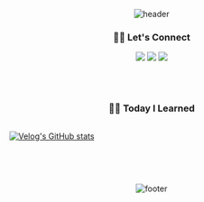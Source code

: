 <!-- 핑크
<div align="center">

![header](https://capsule-render.vercel.app/api?type=waving&color=0:FFC9DE,100:FFE0E9&height=300&section=header&text=zzawang's%20Coding%20Universe✨&fontSize=50&fontColor=FF8CB4&animation=twinkling&fontAlignY=40&desc=🌱%20Learning%20and%20Growing%20|%20💻%20Backend%20Developer&descSize=18&descAlignY=60&descAlign=50&descColor=FF8CB4)

</div>

<div align="center">
 
![footer](https://capsule-render.vercel.app/api?type=waving&color=0:FFE0E9,100:FFC9DE&height=200&section=footer&text=📚%20Always%20Learning:%20Java%20|%20Spring%20|%20JavaScript%20|%20Node.js%20|%20Network%20%20&fontSize=18&fontColor=FF8CB4&animation=twinkling&fontAlignY=65)

</div>
-->

<!-- 보라
<div align="center">

![header](https://capsule-render.vercel.app/api?type=waving&color=0:E0D9FF,100:FFF0F5&height=300&section=header&text=zzawang's%20Coding%20Universe✨&fontSize=50&fontColor=9F8FEF&animation=twinkling&fontAlignY=40&desc=🌱%20Learning%20and%20Growing%20|%20💻%20Backend%20Developer&descSize=18&descAlignY=60&descAlign=50&descColor=9F8FEF)

</div>

<div align="center">
 
![footer](https://capsule-render.vercel.app/api?type=waving&color=0:FFF0F5,100:E0D9FF&height=200&section=footer&text=📚%20Always%20Learning:%20Java%20|%20Spring%20|%20JavaScript%20|%20Node.js%20|%20Network%20%20&fontSize=18&fontColor=9F8FEF&animation=twinkling&fontAlignY=65)

</div>
-->


<!-- 블루
<div align="center">

![header](https://capsule-render.vercel.app/api?type=waving&color=0:E6F3FF,100:FFF0F8&height=300&section=header&text=zzawang's%20Coding%20Universe✨&fontSize=50&fontColor=6495ED&animation=twinkling&fontAlignY=40&desc=🌱%20Learning%20and%20Growing%20|%20💻%20Backend%20Developer&descSize=18&descAlignY=60&descAlign=50&descColor=6495ED)

</div>

<div align="center">
 
![footer](https://capsule-render.vercel.app/api?type=waving&color=0:FFF0F8,100:E6F3FF&height=200&section=footer&text=📚%20Always%20Learning:%20Java%20|%20Spring%20|%20JavaScript%20|%20Node.js%20|%20Network%20%20&fontSize=18&fontColor=6495ED&animation=twinkling&fontAlignY=65)

</div>

-->


<div align="center">

![header](https://capsule-render.vercel.app/api?type=waving&color=0:E0FFF8,100:FFF2E5&height=200&section=header&text=ZzaHub✨&fontSize=50&fontColor=66CDAA&animation=twinkling&fontAlignY=40)


<!--
<div align="center">

[![Top Langs](https://github-readme-stats.vercel.app/api/top-langs/?username=zzawang&layout=compact&bg_color=FFF2E5&title_color=66CDAA&text_color=66CDAA&border_color=66CDAA)](https://github.com/anuraghazra/github-readme-stats)

</div>
-->

<!--
안녕하세요 👋🏻 <br>
자기주도적인 **백엔드 개발자**를 꿈꾸며 성장 중인 최호빈입니다. 👩🏻‍💻 <br>
✍🏻 문제해결 과정을 **문서화**하거나 **시각적으로 표현**하는 것을 잘합니다.<br>
🏃🏻‍♀️ 느리지만 꾸준한 걸음으로 **개발 실력을 향상**시키고 있습니다.<br>
-->

<!--
<h3 align="center">🎓 Education</h3>
<div style="display:flex; flex-direction:row;">

    
**네이버 부스트캠프 웹・모바일 9기 멤버십** (2024.08 ~ 2024.12) <br>
**네이버 부스트캠프 웹・모바일 9기 챌린지** (2024.07 ~ 2024.08) <br>
**코드스쿼드 마스터즈 백엔드 과정** (2024.01 ~ 2024.08) <br>
<!--**한성대학교 컴퓨터공학부** (2020.03 ~ 2024.02) <br>
</div>
-->


<h3 align="center">🤝🏻 Let's Connect</h3>
<p align="center">
  <a href="https://velog.io/@zzawang"><img src="https://img.shields.io/badge/Velog-20C997?style=for-the-badge&logo=velog&logoColor=white" /></a>
  <a href="mailto:hobinchoi0116@gmail.com"><img src="https://img.shields.io/badge/Email-D14836?style=for-the-badge&logo=gmail&logoColor=white" /></a>
  <a href="https://www.linkedin.com/in/%ED%98%B8%EB%B9%88-%EC%B5%9C-a91721287/"><img src="https://img.shields.io/badge/LinkedIn-0077B5?style=for-the-badge&logo=linkedin&logoColor=white" /></a>
</p>

<br><br>

<!--
<div align="center">

### 🛠 Tech Stack

#### 🌱 Currently Learning
<p>
  <img src="https://img.shields.io/badge/JavaScript-F7DF1E?style=for-the-badge&logo=javascript&logoColor=black" />
  <img src="https://img.shields.io/badge/Node.js-339933?style=for-the-badge&logo=nodedotjs&logoColor=white" />
  <img src="https://img.shields.io/badge/Express.js-000000?style=for-the-badge&logo=express&logoColor=white" />
</p>

#### 💼 Experienced With
<p>
  <img src="https://img.shields.io/badge/Java-007396?style=for-the-badge&logo=java&logoColor=white" />
  <img src="https://img.shields.io/badge/Spring-6DB33F?style=for-the-badge&logo=spring&logoColor=white" />
  <img src="https://img.shields.io/badge/Python-3776AB?style=for-the-badge&logo=python&logoColor=white" />
  <img src="https://img.shields.io/badge/TypeScript-3178C6?style=for-the-badge&logo=typescript&logoColor=white" />
  <img src="https://img.shields.io/badge/nestjs-%23E0234E.svg?style=for-the-badge&logo=nestjs&logoColor=white" />
  <br>
  <img src="https://img.shields.io/badge/Nginx-009639?style=for-the-badge&logo=nginx&logoColor=white" />
  <img src="https://img.shields.io/badge/Docker-2496ED?style=for-the-badge&logo=docker&logoColor=white" />
  <img src="https://img.shields.io/badge/AWS-232F3E?style=for-the-badge&logo=amazonaws&logoColor=white" />
  <img src="https://img.shields.io/badge/MySQL-4479A1?style=for-the-badge&logo=mysql&logoColor=white" />
  <img src="https://img.shields.io/badge/Redis-DC382D?style=for-the-badge&logo=redis&logoColor=white" />
  <img src="https://img.shields.io/badge/Git-F05032?style=for-the-badge&logo=git&logoColor=white" />
</p>

</div>
-->


<!--
<h3 align="center">🧪 Algorithm</h3>

<div>
    
[![Solved.ac Profile](http://mazassumnida.wtf/api/v2/generate_badge?boj=)](https://solved.ac//)

</div>

<br><br>
-->

<h3 align="center">✍🏻 Today I Learned</h3>
<div style="display:flex; flex-direction:row;">
    
     
[![Velog's GitHub stats](https://velog-readme-stats.vercel.app/api?name=zzawang)](https://velog.io/@zzawang/posts)
</div>

<br><br>

 
![footer](https://capsule-render.vercel.app/api?type=waving&color=0:FFF2E5,100:E0FFF8&height=150&section=footer&fontColor=66CDAA&animation=twinkling&fontAlignY=65)

</div>
